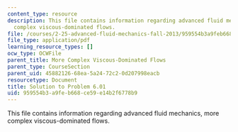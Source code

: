```yaml
---
content_type: resource
description: This file contains information regarding advanced fluid mechanics, more
  complex viscous-dominated flows.
file: /courses/2-25-advanced-fluid-mechanics-fall-2013/959554b3a9feb668ce59e14b2f6778b9_MIT2_25F13_Solution6.01.pdf
file_type: application/pdf
learning_resource_types: []
ocw_type: OCWFile
parent_title: More Complex Viscous-Dominated Flows
parent_type: CourseSection
parent_uid: 45882126-68ea-5a24-72c2-0d207998eacb
resourcetype: Document
title: Solution to Problem 6.01
uid: 959554b3-a9fe-b668-ce59-e14b2f6778b9
---
```

This file contains information regarding advanced fluid mechanics, more complex viscous-dominated flows.

